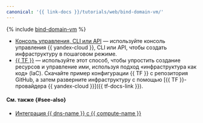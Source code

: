 ```yaml
---
canonical: '{{ link-docs }}/tutorials/web/bind-domain-vm/'
---
```


{% include [bind-domain-vm](../../../_tutorials/applied/bind-domain-vm.md) %}

* [Консоль управления, CLI или API](console.md) — используйте консоль управления {{ yandex-cloud }}, CLI или API, чтобы создать инфраструктуру в пошаговом режиме.
* [{{ TF }}](terraform.md) — используйте этот способ, чтобы упростить создание ресурсов и управление ими, используя подход «инфраструктура как код» (IaC). Скачайте пример конфигурации {{ TF }} с репозитория GitHub, а затем разверните инфраструктуру с помощью [{{ TF }}-провайдера {{ yandex-cloud }}]({{ tf-docs-link }}).

#### См. также {#see-also}

* [Интеграция {{ dns-name }} с {{ compute-name }}](../../concepts/compute-integration.md)